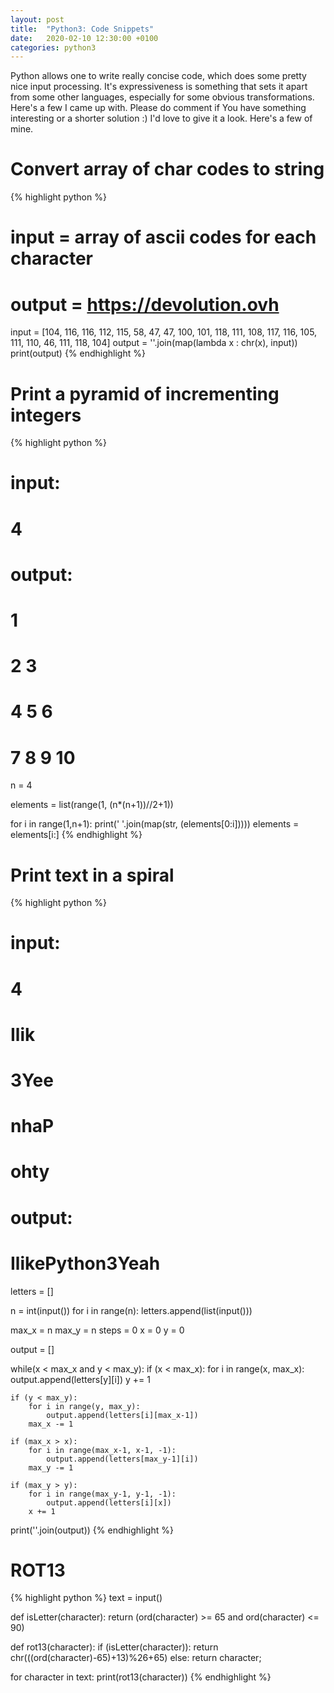```yaml
---
layout: post
title:  "Python3: Code Snippets"
date:   2020-02-10 12:30:00 +0100
categories: python3
---
```


Python allows one to write really concise code, which does some pretty nice input processing. It's expressiveness is something that sets it apart from some other languages, especially for some obvious transformations. Here's a few I came up with. Please do comment if You have something interesting or a shorter solution :) I'd love to give it a look. Here's a few of mine.

# Convert array of char codes to string

{% highlight python %}
# input = array of ascii codes for each character
# output = https://devolution.ovh
input = [104, 116, 116, 112, 115, 58, 47, 47, 100, 101, 118, 111, 108, 117, 116, 105, 111, 110, 46, 111, 118, 104]
output = ''.join(map(lambda x : chr(x), input))
print(output)
{% endhighlight %}

# Print a pyramid of incrementing integers

{% highlight python %}
# input:
# 4
# output: 
# 1
# 2 3
# 4 5 6
# 7 8 9 10

n = 4

elements = list(range(1, (n*(n+1))//2+1))

for i in range(1,n+1):
    print(' '.join(map(str, (elements[0:i]))))
    elements = elements[i:]
{% endhighlight %}

# Print text in a spiral

{% highlight python %}
# input:
# 4
# Ilik
# 3Yee
# nhaP
# ohty
# output:
# IlikePython3Yeah
letters = []

n = int(input())
for i in range(n):
    letters.append(list(input()))

max_x = n
max_y = n
steps = 0
x = 0
y = 0

output = []

while(x < max_x and y < max_y):
    if (x < max_x):
        for i in range(x, max_x):
            output.append(letters[y][i])
        y += 1

    if (y < max_y):
        for i in range(y, max_y):
            output.append(letters[i][max_x-1])
        max_x -= 1

    if (max_x > x):
        for i in range(max_x-1, x-1, -1):
            output.append(letters[max_y-1][i])
        max_y -= 1

    if (max_y > y):
        for i in range(max_y-1, y-1, -1):
            output.append(letters[i][x])
        x += 1

print(''.join(output))
{% endhighlight %}

# ROT13

{% highlight python %}
text = input()

def isLetter(character):
    return (ord(character) >= 65 and ord(character) <= 90)

def rot13(character):
    if (isLetter(character)):
        return chr(((ord(character)-65)+13)%26+65)
    else:
        return character;

for character in text:
    print(rot13(character))
{% endhighlight %}
